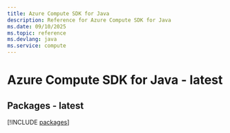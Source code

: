 ```yaml
---
title: Azure Compute SDK for Java
description: Reference for Azure Compute SDK for Java
ms.date: 09/10/2025
ms.topic: reference
ms.devlang: java
ms.service: compute
---
```

# Azure Compute SDK for Java - latest
## Packages - latest
[!INCLUDE [packages](compute-index.md)]
